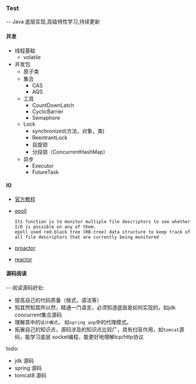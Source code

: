 ### Test
--
Java 底层实现,高级特性学习,持续更新

#### 并发
* 线程基础
	* volatile
* 并发包
	* 原子类
	* 集合
		* CAS
		* AQS
	* 工具
		* CountDownLatch
		* CyclicBarrier
		* Semaphore
	* Lock
		* synchronized(方法，对象，类)
		* ReentrantLock
		* 自旋锁
		* 分段锁（ConcurrentHashMap）
	* 异步
		* Executor
		* FutureTask
		
#### IO
* [官方教程](https://docs.oracle.com/javase/7/docs/technotes/guides/io/index.html)
* [epoll](https://en.wikipedia.org/wiki/Epoll)

	```
	Its function is to monitor multiple file descriptors to see whether I/O is possible on any of them.
	epoll used red-black tree (RB-tree) data structure to keep track of all file descriptors that are currently being monitored
	
	```

* [proactor]()
* [reactor]()

#### 源码阅读
--
阅读源码好处:

* 提高自己的代码质量（格式，语法等）
* 知其然知其所以然，精通一门语言，必须知道底层是如何实现的，如jdk concurrent集合源码
* 理解其中的`设计模式`， 如`spring aop`中的代理模式。
* 拓展自己的知识点，源码涉及的知识点比较广，具有扫盲作用，如`tomcat`源码，能学习底层 socket编程，能更好地理解tcp/http协议

todo:

* jdk 源码
* spring 源码
* tomcat8 源码 